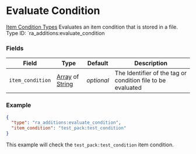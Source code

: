 # Evaluate Condition
[Item Condition Types](../item_condition_types.md)
Evaluates an item condition that is stored in a file.
Type ID: `ra_additions:evaluate_condition
### Fields
 | Field | Type | Default | Description | 
|---|---|---|---|
 | `item_condition` | [Array](../data_types/array.md) of [String](../data_types/string.md) | _optional_ | The Identifier of the tag or condition file to be evaluated | 

### Example
```json
{
  "type": "ra_additions:evaluate_condition",
  "item_condition": "test_pack:test_condition"
}
```
This example will check the `test_pack:test_condition` item condition.
